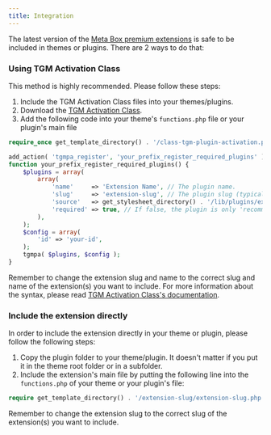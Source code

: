 ```yaml
---
title: Integration
---
```


The latest version of the [Meta Box premium extensions](https://metabox.io/plugins/) is safe to be included in themes or plugins. There are 2 ways to do that:

### Using TGM Activation Class

This method is highly recommended. Please follow these steps:

1. Include the TGM Activation Class files into your themes/plugins.
1. Download the [TGM Activation Class](https://tgmpluginactivation.com/).
1. Add the following code into your theme's `functions.php` file or your plugin's main file

```php
require_once get_template_directory() . '/class-tgm-plugin-activation.php'; // Path to TGM Plugin Activation class.

add_action( 'tgmpa_register', 'your_prefix_register_required_plugins' );
function your_prefix_register_required_plugins() {
    $plugins = array(
        array(
            'name'     => 'Extension Name', // The plugin name.
            'slug'     => 'extension-slug', // The plugin slug (typically the folder name).
            'source'   => get_stylesheet_directory() . '/lib/plugins/extension.zip', // The plugin source.
            'required' => true, // If false, the plugin is only 'recommended' instead of required.
        ),
    );
    $config = array(
        'id' => 'your-id',
    );
    tgmpa( $plugins, $config );
}
```

Remember to change the extension slug and name to the correct slug and name of the extension(s) you want to include. For more information about the syntax, please read [TGM Activation Class's documentation](https://tgmpluginactivation.com/configuration/).

### Include the extension directly

In order to include the extension directly in your theme or plugin, please follow the following steps:

1. Copy the plugin folder to your theme/plugin. It doesn't matter if you put it in the theme root folder or in a subfolder.
1. Include the extension's main file by putting the following line into the `functions.php` of your theme or your plugin's file:

```php
require get_template_directory() . '/extension-slug/extension-slug.php'; // Path to the extension's main file
```

Remember to change the extension slug to the correct slug of the extension(s) you want to include.